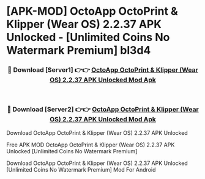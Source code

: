 # [APK-MOD] OctoApp  OctoPrint & Klipper (Wear OS) 2.2.37 APK Unlocked - [Unlimited Coins No Watermark Premium] bl3d4



<div align="center">
<h3>🔴 Download [Server1] 👉👉 <a href="https://momento.my/?title=OctoApp__OctoPrint_&_Klipper_(Wear_OS)_2.2.37_APK_Unlocked">OctoApp  OctoPrint & Klipper (Wear OS) 2.2.37 APK Unlocked Mod Apk</a></h3><br>

<h3>🔴 Download [Server2] 👉👉 <a href="https://momento.my/?title=OctoApp__OctoPrint_&_Klipper_(Wear_OS)_2.2.37_APK_Unlocked">OctoApp  OctoPrint & Klipper (Wear OS) 2.2.37 APK Unlocked Mod Apk</a></h3>
</div>



Download OctoApp  OctoPrint & Klipper (Wear OS) 2.2.37 APK Unlocked 

Free APK MOD OctoApp  OctoPrint & Klipper (Wear OS) 2.2.37 APK Unlocked [Unlimited Coins No Watermark Premium]

Download OctoApp  OctoPrint & Klipper (Wear OS) 2.2.37 APK Unlocked [Unlimited Coins No Watermark Premium] Mod For Android
